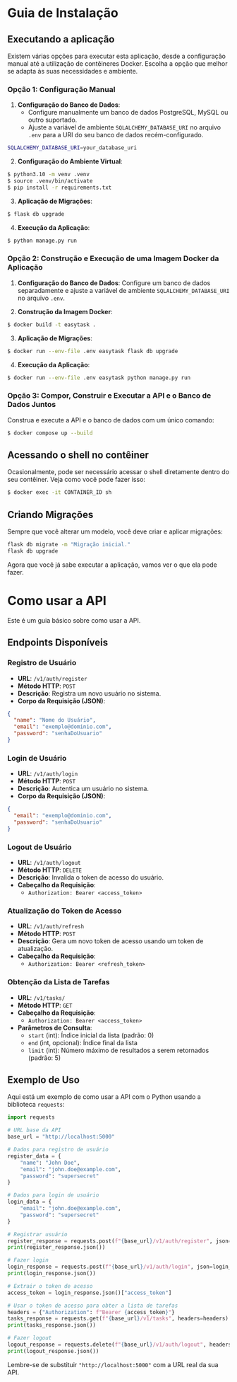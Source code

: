 # Guia de Instalação

## Executando a aplicação

Existem várias opções para executar esta aplicação, desde a configuração manual até a utilização de contêineres Docker. Escolha a opção que melhor se adapta às suas necessidades e ambiente.

### Opção 1: Configuração Manual

1. **Configuração do Banco de Dados**:
   - Configure manualmente um banco de dados PostgreSQL, MySQL ou outro suportado.
   - Ajuste a variável de ambiente `SQLALCHEMY_DATABASE_URI` no arquivo `.env` para a URI do seu banco de dados recém-configurado.

```bash
SQLALCHEMY_DATABASE_URI=your_database_uri
```

2. **Configuração do Ambiente Virtual**:

```bash
$ python3.10 -m venv .venv
$ source .venv/bin/activate
$ pip install -r requirements.txt
```

3. **Aplicação de Migrações**:

```bash
$ flask db upgrade
```

4. **Execução da Aplicação**:

```bash
$ python manage.py run
```

### Opção 2: Construção e Execução de uma Imagem Docker da Aplicação

1. **Configuração do Banco de Dados**:
Configure um banco de dados separadamente e ajuste a variável de ambiente `SQLALCHEMY_DATABASE_URI` no arquivo `.env`.

2. **Construção da Imagem Docker**:

```bash
$ docker build -t easytask .
```

3. **Aplicação de Migrações**:
```bash
$ docker run --env-file .env easytask flask db upgrade
```

4. **Execução da Aplicação**:
```bash
$ docker run --env-file .env easytask python manage.py run
```

### Opção 3: Compor, Construir e Executar a API e o Banco de Dados Juntos
Construa e execute a API e o banco de dados com um único comando:

```bash
$ docker compose up --build
```

## Acessando o shell no contêiner
Ocasionalmente, pode ser necessário acessar o shell diretamente dentro do seu contêiner. Veja como você pode fazer isso:

```bash
$ docker exec -it CONTAINER_ID sh
```

## Criando Migrações
Sempre que você alterar um modelo, você deve criar e aplicar migrações:

```bash
flask db migrate -m "Migração inicial."
flask db upgrade
``` 

Agora que você já sabe executar a aplicação, vamos ver o que ela pode fazer.

# Como usar a API

Este é um guia básico sobre como usar a API.

## Endpoints Disponíveis

### Registro de Usuário

- **URL**: `/v1/auth/register`
- **Método HTTP**: `POST`
- **Descrição**: Registra um novo usuário no sistema.
- **Corpo da Requisição (JSON)**:

```json
{
  "name": "Nome do Usuário",
  "email": "exemplo@dominio.com",
  "password": "senhaDoUsuario"
}
```

### Login de Usuário

- **URL**: `/v1/auth/login`
- **Método HTTP**: `POST`
- **Descrição**: Autentica um usuário no sistema.
- **Corpo da Requisição (JSON)**:

```json
{
  "email": "exemplo@dominio.com",
  "password": "senhaDoUsuario"
}
```

### Logout de Usuário

- **URL**: `/v1/auth/logout`
- **Método HTTP**: `DELETE`
- **Descrição**: Invalida o token de acesso do usuário.
- **Cabeçalho da Requisição**:
  - `Authorization: Bearer <access_token>`

### Atualização do Token de Acesso

- **URL**: `/v1/auth/refresh`
- **Método HTTP**: `POST`
- **Descrição**: Gera um novo token de acesso usando um token de atualização.
- **Cabeçalho da Requisição**:
  - `Authorization: Bearer <refresh_token>`

### Obtenção da Lista de Tarefas

- **URL**: `/v1/tasks/`
- **Método HTTP**: `GET`
- **Cabeçalho da Requisição**:
  - `Authorization: Bearer <access_token>`
- **Parâmetros de Consulta**:
  - `start` (int): Índice inicial da lista (padrão: 0)
  - `end` (int, opcional): Índice final da lista
  - `limit` (int): Número máximo de resultados a serem retornados (padrão: 5)

## Exemplo de Uso

Aqui está um exemplo de como usar a API com o Python usando a biblioteca `requests`:

```python
import requests

# URL base da API
base_url = "http://localhost:5000"

# Dados para registro de usuário
register_data = {
    "name": "John Doe",
    "email": "john.doe@example.com",
    "password": "supersecret"
}

# Dados para login de usuário
login_data = {
    "email": "john.doe@example.com",
    "password": "supersecret"
}

# Registrar usuário
register_response = requests.post(f"{base_url}/v1/auth/register", json=register_data)
print(register_response.json())

# Fazer login
login_response = requests.post(f"{base_url}/v1/auth/login", json=login_data)
print(login_response.json())

# Extrair o token de acesso
access_token = login_response.json()["access_token"]

# Usar o token de acesso para obter a lista de tarefas
headers = {"Authorization": f"Bearer {access_token}"}
tasks_response = requests.get(f"{base_url}/v1/tasks", headers=headers)
print(tasks_response.json())

# Fazer logout
logout_response = requests.delete(f"{base_url}/v1/auth/logout", headers=headers)
print(logout_response.json())
```

Lembre-se de substituir `"http://localhost:5000"` com a URL real da sua API.
